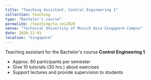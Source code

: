 ```yaml
---
title: "Teaching Assistant, Control Engineering 1"
collection: teaching
type: "Bachelor's course"
permalink: /teaching/ta_ce12020
venue: "Technical University of Munich Asia Singapore Campus"
date: 2020-12-01
location: "Singapore"
---
```


Teaching assistant for the Bachelor's course <b>Control Engineering 1</b>.

* Approx. 60 participants per semester
* Give 10 tutorials (30 hrs.) about exercises
* Support lectures and provide supervision to students